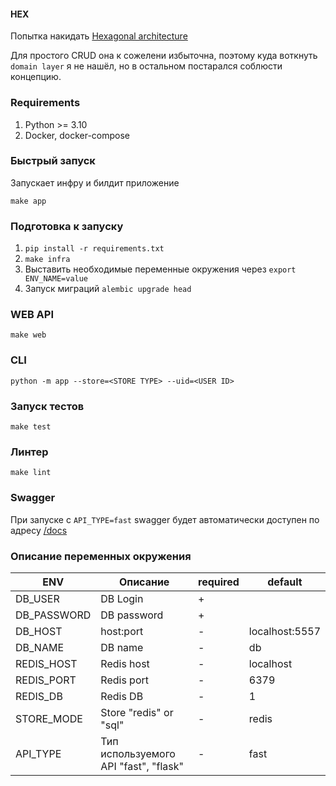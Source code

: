 #### HEX
Попытка накидать [Hexagonal architecture](https://en.wikipedia.org/wiki/Hexagonal_architecture_(software))

Для простого CRUD она к сожелени избыточна, поэтому куда воткнуть `domain layer` я не нашёл, но в остальном постарался соблюсти концепцию.

### Requirements
1. Python >= 3.10
2. Docker, docker-compose

### Быстрый запуск
Запускает инфру и билдит приложение

`make app`

### Подготовка к запуску
1. `pip install -r requirements.txt`
2. `make infra`
3. Выставить необходимые переменные окружения через `export ENV_NAME=value`
4. Запуск миграций `alembic upgrade head`

### WEB API
`make web`

### CLI
`python -m app --store=<STORE TYPE> --uid=<USER ID>`

### Запуск тестов
`make test`

### Линтер
`make lint`

### Swagger
При запуске с `API_TYPE=fast` swagger будет автоматически доступен по адресу [/docs](/docs)

### Описание переменных окружения


| ENV         | Описание                               | required | default        |
|-------------|----------------------------------------|----------|----------------|
| DB_USER     | DB Login                               | +        |                |
| DB_PASSWORD | DB password                            | +        |                |
| DB_HOST     | host:port                              | -        | localhost:5557 |
| DB_NAME     | DB name                                | -        | db             |
| REDIS_HOST  | Redis host                             | -        | localhost      |
| REDIS_PORT  | Redis port                             | -        | 6379           |
| REDIS_DB    | Redis DB                               | -        | 1              |
| STORE_MODE  | Store "redis" or "sql"                 | -        | redis          |
| API_TYPE    | Тип используемого API "fast", "flask"  | -        | fast           |


